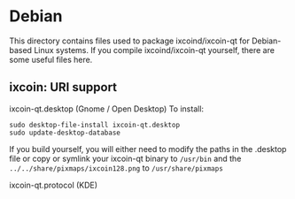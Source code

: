 
Debian
====================
This directory contains files used to package ixcoind/ixcoin-qt
for Debian-based Linux systems. If you compile ixcoind/ixcoin-qt yourself, there are some useful files here.

## ixcoin: URI support ##


ixcoin-qt.desktop  (Gnome / Open Desktop)
To install:

	sudo desktop-file-install ixcoin-qt.desktop
	sudo update-desktop-database

If you build yourself, you will either need to modify the paths in
the .desktop file or copy or symlink your ixcoin-qt binary to `/usr/bin`
and the `../../share/pixmaps/ixcoin128.png` to `/usr/share/pixmaps`

ixcoin-qt.protocol (KDE)

